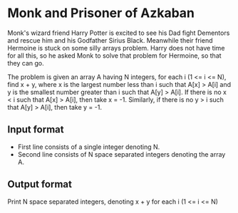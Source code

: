 # Monk and Prisoner of Azkaban

Monk's wizard friend Harry Potter is excited to see his Dad fight Dementors and rescue him and his Godfather Sirius Black. Meanwhile their friend Hermoine is stuck on some silly arrays problem. Harry does not have time for all this, so he asked Monk to solve that problem for Hermoine, so that they can go.

The problem is given an array A having N integers, for each i (1 <= i <= N), find x + y, where x is the largest number less than i such that A[x] > A[i] and y is the smallest number greater than i such that A[y] > A[i]. If there is no x < i such that A[x] > A[i], then take x = -1. Similarly, if there is no y > i such that A[y] > A[i], then take y = -1.

## Input format

- First line consists of a single integer denoting N.
- Second line consists of N space separated integers denoting the array A.

## Output format

Print N space separated integers, denoting x + y for each i (1 <= i <= N)
